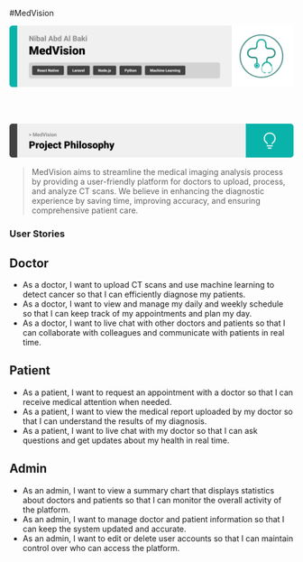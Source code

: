 #MedVision

<img src="./readme/title1.svg"/>

<br><br>

<!-- project philosophy -->
<img src="./readme/title2.svg"/>

> MedVision aims to streamline the medical imaging analysis process by providing a user-friendly platform for doctors to upload, process, and analyze CT scans. We believe in enhancing the diagnostic experience by saving time, improving accuracy, and ensuring comprehensive patient care.


### User Stories

## Doctor
 
- As a doctor, I want to upload CT scans and use machine learning to detect cancer so that I can efficiently diagnose my patients.
- As a doctor, I want to view and manage my daily and weekly schedule so that I can keep track of my appointments and plan my day.
- As a doctor, I want to live chat with other doctors and patients so that I can collaborate with colleagues and communicate with patients in real time.

## Patient

- As a patient, I want to request an appointment with a doctor so that I can receive medical attention when needed.
- As a patient, I want to view the medical report uploaded by my doctor so that I can understand the results of my diagnosis.
- As a patient, I want to live chat with my doctor so that I can ask questions and get updates about my health in real time.

## Admin

- As an admin, I want to view a summary chart that displays statistics about doctors and patients so that I can monitor the overall activity of the platform.
- As an admin, I want to manage doctor and patient information so that I can keep the system updated and accurate.
- As an admin, I want to edit or delete user accounts so that I can maintain control over who can access the platform.

<br><br>

